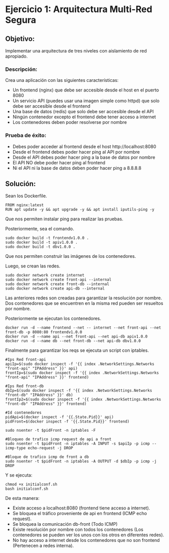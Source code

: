 # Ejercicio 1: Arquitectura Multi-Red Segura
## Objetivo: 
Implementar una arquitectura de tres niveles con aislamiento de red apropiado.
### Descripción:
 Crea una aplicación con las siguientes características:
- Un frontend (nginx) que debe ser accesible desde el host en el puerto 8080
- Un servicio API (puedes usar una imagen simple como httpd) que solo debe ser accesible desde el frontend
- Una base de datos (redis) que solo debe ser accesible desde el API
- Ningún contenedor excepto el frontend debe tener acceso a internet
- Los contenedores deben poder resolverse por nombre
### Prueba de éxito:
 - Debes poder acceder al frontend desde el host http://localhost:8080
 - Desde el frontend debes poder hacer ping al API por nombre
 - Desde el API debes poder hacer ping a la base de datos por nombre
 - El API NO debe poder hacer ping al frontend
 - Ni el API ni la base de datos deben poder hacer ping a 8.8.8.8

## Solución:
Sean los Dockerfile.
````
FROM nginx:latest
RUN apt update -y && apt upgrade -y && apt install iputils-ping -y
````
Que nos permiten instalar ping para realizar las pruebas.

Posteriormente, sea el comando.

````
sudo docker build -t frontendv1.0.0 .
sudo docker build -t apiv1.0.0 .
sudo docker build -t dbv1.0.0 .
````
Que nos permiten construir las imágenes de los contenedores.

Luego, se crean las redes.
````
sudo docker network create internet
sudo docker network create front-api --internal
sudo docker network create front-db --internal
sudo docker network create api-db --internal
````
Las anteriores redes son creadas para garantizar la resolución por nombre. Dos contenedores que se encuentren en la misma red pueden ser resueltos por nombre.

Posteriormente se ejecutan los contenedores.
````
docker run -d --name frontend --net -- internet --net front-api --net front-db -p 8080:80 frontendv1.0.0 
docker run -d --name api --net front-api --net api-db apiv1.0.0
docker run -d --name db --net front-db --net api-db dbv1.0.0
````
Finalmente para garantizar los reqs se ejecuta un script con iptables.
````
#Ips Red front-api
apiIp=$(sudo docker inspect -f '{{ index .NetworkSettings.Networks "front-api" "IPAddress" }}' api)
frontIp=$(sudo docker inspect -f '{{ index .NetworkSettings.Networks "front-api" "IPAddress" }}' frontend)

#Ips Red front-db
dbIp=$(sudo docker inspect -f '{{ index .NetworkSettings.Networks "front-db" "IPAddress" }}' db)
frontIp2=$(sudo docker inspect -f '{{ index .NetworkSettings.Networks "front-db" "IPAddress" }}' frontend)

#Id contenedores
pidApi=$(docker inspect -f '{{.State.Pid}}' api)
pidFront=$(docker inspect -f '{{.State.Pid}}' frontend)

sudo nsenter -t $pidFront -n iptables -F

#Bloqueo de trafico icmp request de api a front
sudo nsenter -t $pidFront -n iptables -A INPUT -s $apiIp -p icmp --icmp-type echo-request -j DROP

#Bloque de trafico icmp de front a db
sudo nsenter -t $pidFront -n iptables -A OUTPUT -d $dbIp -p icmp -j DROP
````
Y se ejecuta:
````
chmod +x initialconf.sh
bash initialconf.sh
````

De esta manera:
- Existe acceso a localhost:8080 (frontend tiene acceso a internet).
- Se bloquea el tráfico proveniente de api en frontend (ICMP echo request).
- Se bloquea la comunicación db-front (Todo ICMP)
- Existe resolución por nombre con todos los contenedores (Los contenedores se pueden ver los unos con los otros en diferentes redes).
- No hay acceso a internet desde los contenedores que no son frontend (Pertenecen a redes interna).



